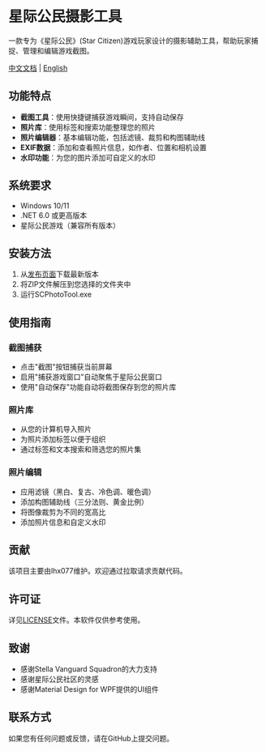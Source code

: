 # 星际公民摄影工具

一款专为《星际公民》(Star Citizen)游戏玩家设计的摄影辅助工具，帮助玩家捕捉、管理和编辑游戏截图。

[中文文档](README_CN.md) | [English](README.md)

## 功能特点

- **截图工具**：使用快捷键捕获游戏瞬间，支持自动保存
- **照片库**：使用标签和搜索功能整理您的照片
- **照片编辑器**：基本编辑功能，包括滤镜、裁剪和构图辅助线
- **EXIF数据**：添加和查看照片信息，如作者、位置和相机设置
- **水印功能**：为您的图片添加可自定义的水印

## 系统要求

- Windows 10/11
- .NET 6.0 或更高版本
- 星际公民游戏（兼容所有版本）

## 安装方法

1. 从[发布页面](https://github.com/lhx077/Star-Citizen-Photo-Tool/releases)下载最新版本
2. 将ZIP文件解压到您选择的文件夹中
3. 运行SCPhotoTool.exe

## 使用指南

### 截图捕获

- 点击"截图"按钮捕获当前屏幕
- 启用"捕获游戏窗口"自动聚焦于星际公民窗口
- 使用"自动保存"功能自动将截图保存到您的照片库

### 照片库

- 从您的计算机导入照片
- 为照片添加标签以便于组织
- 通过标签和文本搜索和筛选您的照片集

### 照片编辑

- 应用滤镜（黑白、复古、冷色调、暖色调）
- 添加构图辅助线（三分法则、黄金比例）
- 将图像裁剪为不同的宽高比
- 添加照片信息和自定义水印

## 贡献

该项目主要由lhx077维护。欢迎通过拉取请求贡献代码。

## 许可证

详见[LICENSE](LICENSE)文件。本软件仅供参考使用。

## 致谢

- 感谢Stella Vanguard Squadron的大力支持
- 感谢星际公民社区的灵感
- 感谢Material Design for WPF提供的UI组件

## 联系方式

如果您有任何问题或反馈，请在GitHub上提交问题。 
